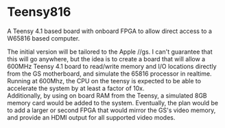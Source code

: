 # Teensy816
A Teensy 4.1 based board with onboard FPGA to allow direct access to a W65816 based computer. 

The initial version will be tailored to the Apple //gs.
I can't guarantee that this will go anywhere, but the idea is to create a board that will allow a 600MHz Teensy 4.1 board to read/write memory and I/O locations directly from the GS motherboard, and simulate the 65816 processor in realtime. Running at 600Mhz, the CPU on the teensy is expected to be able to accelerate the system by at least a factor of 10x.  
Additionally, by using on board RAM from the Teensy, a simulated 8GB memory card would be added to the system.
Eventually, the plan would be to add a larger or second FPGA that would mirror the GS's video memory, and provide an HDMI output for all supported video modes.
